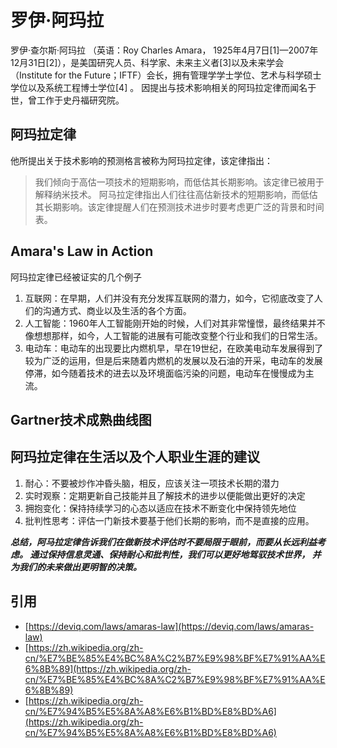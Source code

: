 # 罗伊·阿玛拉
罗伊·查尔斯·阿玛拉 （英语：Roy Charles Amara， 1925年4月7日[1]—2007年12月31日[2]），是美国研究人员、科学家、未来主义者[3]以及未来学会（Institute for the Future；IFTF）会长，拥有管理学学士学位、艺术与科学硕士学位以及系统工程博士学位[4] 。
因提出与技术影响相关的阿玛拉定律而闻名于世，曾工作于史丹福研究院。
## 阿玛拉定律
他所提出关于技术影响的预测格言被称为阿玛拉定律，该定律指出：
> 我们倾向于高估一项技术的短期影响，而低估其长期影响。该定律已被用于解释纳米技术。
阿马拉定律指出人们往往高估新技术的短期影响，而低估其长期影响。该定律提醒人们在预测技术进步时要考虑更广泛的背景和时间表。
## Amara's Law in Action
阿玛拉定律已经被证实的几个例子 
1. 互联网：在早期，人们并没有充分发挥互联网的潜力，如今，它彻底改变了人们的沟通方式、商业以及生活的各个方面。
2. 人工智能：1960年人工智能刚开始的时候，人们对其非常憧憬，最终结果并不像想想那样，如今，人工智能的进展有可能改变整个行业和我们的日常生活。
3. 电动车：电动车的出现要比内燃机早，早在19世纪，在欧美电动车发展得到了较为广泛的运用，但是后来随着内燃机的发展以及石油的开采，电动车的发展停滞，如今随着技术的进去以及环境面临污染的问题，电动车在慢慢成为主流。
## Gartner技术成熟曲线图
## 阿玛拉定律在生活以及个人职业生涯的建议
1. 耐心：不要被炒作冲昏头脑，相反，应该关注一项技术长期的潜力
2. 实时观察：定期更新自己技能并且了解技术的进步以便能做出更好的决定
3. 拥抱变化：保持持续学习的心态以适应在技术不断变化中保持领先地位
4. 批判性思考：评估一门新技术要基于他们长期的影响，而不是直接的应用。

***总结，阿马拉定律告诉我们在做新技术评估时不要局限于眼前，而要从长远利益考虑。
通过保持信息灵通、保持耐心和批判性，我们可以更好地驾驭技术世界，
并为我们的未来做出更明智的决策。***
## 引用
- [https://deviq.com/laws/amaras-law](https://deviq.com/laws/amaras-law)
- [https://zh.wikipedia.org/zh-cn/%E7%BE%85%E4%BC%8A%C2%B7%E9%98%BF%E7%91%AA%E6%8B%89](https://zh.wikipedia.org/zh-cn/%E7%BE%85%E4%BC%8A%C2%B7%E9%98%BF%E7%91%AA%E6%8B%89)
- [https://zh.wikipedia.org/zh-cn/%E7%94%B5%E5%8A%A8%E6%B1%BD%E8%BD%A6](https://zh.wikipedia.org/zh-cn/%E7%94%B5%E5%8A%A8%E6%B1%BD%E8%BD%A6)
